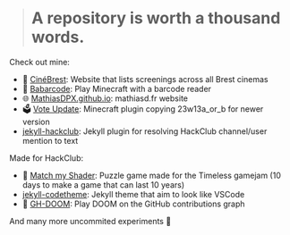 > # A repository is worth a thousand words.

Check out mine:
- 🎦 [CinéBrest](https://github.com/MathiasDPX/grainParisArt/tree/brest): Website that lists screenings across all Brest cinemas
- 🛒 [Babarcode](https://github.com/MathiasDPX/Babarcode): Play Minecraft with a barcode reader
- 🌐 [MathiasDPX.github.io](https://github.com/MathiasDPX/MathiasDPX.github.io): mathiasd.fr website
- 🗳️ [Vote Update](https://github.com/MathiasDPX/VoteUpdate): Minecraft plugin copying 23w13a_or_b for newer version
- [jekyll-hackclub](https://github.com/MathiasDPX/jekyll-hackclub): Jekyll plugin for resolving HackClub channel/user mention to text

Made for HackClub: 
- 🍓 [Match my Shader](https://github.com/MathiasDPX/match-my-shader): Puzzle game made for the Timeless gamejam (10 days to make a game that can last 10 years)
- [jekyll-codetheme](https://github.com/MathiasDPX/jekyll-codetheme): Jekyll theme that aim to look like VSCode
- 🔫 [GH-DOOM](https://github.com/GH-DOOM/DOOM64): Play DOOM on the GitHub contributions graph

And many more uncommited experiments 🥼
